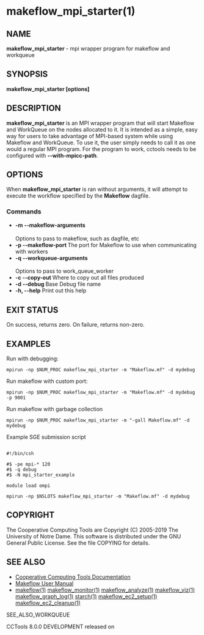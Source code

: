 






















# makeflow_mpi_starter(1)

## NAME
**makeflow_mpi_starter** - mpi wrapper program for makeflow and workqueue

## SYNOPSIS
****makeflow_mpi_starter [options]****

## DESCRIPTION

**makeflow_mpi_starter** is an MPI wrapper program that will start Makeflow and
WorkQueue on the nodes allocated to it. It is intended as a simple, easy way for 
users to take advantage of MPI-based system while using Makeflow and WorkQueue. To
use it, the user simply needs to call it as one would a regular MPI program. For
the program to work, cctools needs to be configured with **--with-mpicc-path**.

## OPTIONS
When **makeflow_mpi_starter** is ran without arguments, it will attempt to execute the
workflow specified by the **Makeflow** dagfile.

### Commands

- **-m --makeflow-arguments <option>** Options to pass to makeflow, such as dagfile, etc
- **-p --makeflow-port <port>** The port for Makeflow to use when communicating with workers
- **-q --workqueue-arguments <option>** Options to pass to work_queue_worker
- **-c --copy-out <location>** Where to copy out all files produced
- **-d --debug <debugprefix>** Base Debug file name
- **-h, --help** Print out this help


## EXIT STATUS
On success, returns zero.  On failure, returns non-zero.

## EXAMPLES

Run with debugging:
```
mpirun -np $NUM_PROC makeflow_mpi_starter -m "Makeflow.mf" -d mydebug
```

Run makeflow with custom port:
```
mpirun -np $NUM_PROC makeflow_mpi_starter -m "Makeflow.mf" -d mydebug -p 9001
```

Run makeflow with garbage collection
```
mpirun -np $NUM_PROC makeflow_mpi_starter -m "-gall Makeflow.mf" -d mydebug
```

Example SGE submission script
```

#!/bin/csh

#$ -pe mpi-* 120         
#$ -q debug              
#$ -N mpi_starter_example     

module load ompi

mpirun -np $NSLOTS makeflow_mpi_starter -m "Makeflow.mf" -d mydebug
```

## COPYRIGHT

The Cooperative Computing Tools are Copyright (C) 2005-2019 The University of Notre Dame.  This software is distributed under the GNU General Public License.  See the file COPYING for details.

## SEE ALSO


- [Cooperative Computing Tools Documentation]("../index.html")
- [Makeflow User Manual]("../makeflow.html")
- [makeflow(1)](makeflow.md) [makeflow_monitor(1)](makeflow_monitor.md) [makeflow_analyze(1)](makeflow_analyze.md) [makeflow_viz(1)](makeflow_viz.md) [makeflow_graph_log(1)](makeflow_graph_log.md) [starch(1)](starch.md) [makeflow_ec2_setup(1)](makeflow_ec2_setup.md) [makeflow_ec2_cleanup(1)](makeflow_ec2_cleanup.md) 


SEE_ALSO_WORKQUEUE

CCTools 8.0.0 DEVELOPMENT released on 
